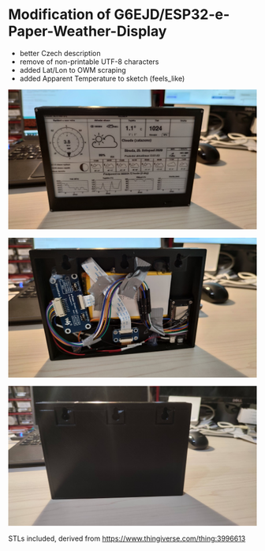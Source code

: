 # Modification of G6EJD/ESP32-e-Paper-Weather-Display

- better Czech description
- remove of non-printable UTF-8 characters
- added Lat/Lon to OWM scraping
- added Apparent Temperature to sketch (feels_like)

![photo2](IMG_20201125_135604.jpg)

![photo1](IMG_20201125_135616.jpg)

![photo3](IMG_20201125_170808.jpg)

STLs included, derived from https://www.thingiverse.com/thing:3996613
